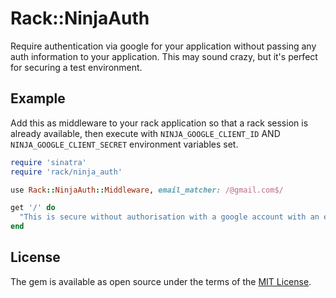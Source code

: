 # Rack::NinjaAuth

Require authentication via google for your application without passing any auth information to your application. This may sound crazy, but it's perfect for securing a test environment.

## Example

Add this as middleware to your rack application so that a rack session is already available, then execute with `NINJA_GOOGLE_CLIENT_ID` AND `NINJA_GOOGLE_CLIENT_SECRET` environment variables set.

```ruby
require 'sinatra'
require 'rack/ninja_auth'

use Rack::NinjaAuth::Middleware, email_matcher: /@gmail.com$/

get '/' do
  "This is secure without authorisation with a google account with an email ending in @gmail.com"
end
```

## License

The gem is available as open source under the terms of the [MIT License](http://opensource.org/licenses/MIT).

